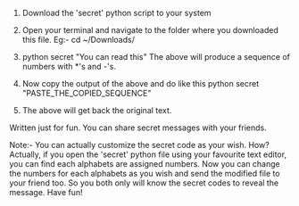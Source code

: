 1. Download the 'secret' python script to your system

2. Open your terminal and navigate to the folder where you downloaded this file.
   Eg:- cd ~/Downloads/

3. python secret "You can read this"
	The above will produce a sequence of numbers with *'s and -'s.

4. Now copy the output of the above and do like this
	python secret "PASTE_THE_COPIED_SEQUENCE"

5. The above will get back the original text.

Written just for fun. You can share secret messages with your friends.

Note:- You can actually customize the secret code as your wish.
How? Actually, if you open the 'secret' python file using your favourite text editor, you can find each alphabets are assigned numbers.
Now you can change the numbers for each alphabets as you wish and send the modified file to your friend too. So you both only will know the secret codes to reveal the message. Have fun! 